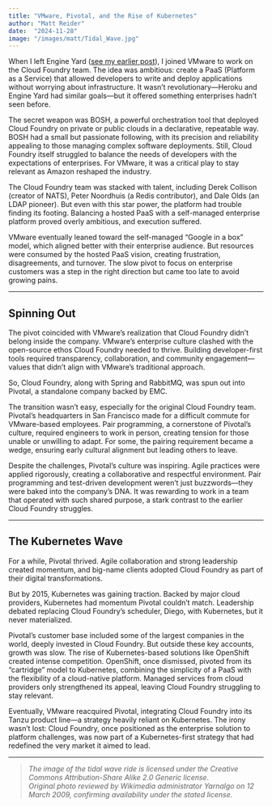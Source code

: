 ```yaml
---
title: "VMware, Pivotal, and the Rise of Kubernetes"
author: "Matt Reider"
date:  "2024-11-28"
image: "/images/matt/Tidal_Wave.jpg"
---
```


When I left Engine Yard ([see my earlier post](https://mreider.com/tech/Tales_from_Engineyard.html)), I joined VMware to work on the Cloud Foundry team. The idea was ambitious: create a PaaS (Platform as a Service) that allowed developers to write and deploy applications without worrying about infrastructure. It wasn’t revolutionary—Heroku and Engine Yard had similar goals—but it offered something enterprises hadn’t seen before.

The secret weapon was BOSH, a powerful orchestration tool that deployed Cloud Foundry on private or public clouds in a declarative, repeatable way. BOSH had a small but passionate following, with its precision and reliability appealing to those managing complex software deployments. Still, Cloud Foundry itself struggled to balance the needs of developers with the expectations of enterprises. For VMware, it was a critical play to stay relevant as Amazon reshaped the industry.

The Cloud Foundry team was stacked with talent, including Derek Collison (creator of NATS), Peter Noordhuis (a Redis contributor), and Dale Olds (an LDAP pioneer). But even with this star power, the platform had trouble finding its footing. Balancing a hosted PaaS with a self-managed enterprise platform proved overly ambitious, and execution suffered.

VMware eventually leaned toward the self-managed “Google in a box” model, which aligned better with their enterprise audience. But resources were consumed by the hosted PaaS vision, creating frustration, disagreements, and turnover. The slow pivot to focus on enterprise customers was a step in the right direction but came too late to avoid growing pains.

---

## Spinning Out  

The pivot coincided with VMware’s realization that Cloud Foundry didn’t belong inside the company. VMware’s enterprise culture clashed with the open-source ethos Cloud Foundry needed to thrive. Building developer-first tools required transparency, collaboration, and community engagement—values that didn’t align with VMware’s traditional approach.  

So, Cloud Foundry, along with Spring and RabbitMQ, was spun out into Pivotal, a standalone company backed by EMC.  

The transition wasn’t easy, especially for the original Cloud Foundry team. Pivotal’s headquarters in San Francisco made for a difficult commute for VMware-based employees. Pair programming, a cornerstone of Pivotal’s culture, required engineers to work in person, creating tension for those unable or unwilling to adapt. For some, the pairing requirement became a wedge, ensuring early cultural alignment but leading others to leave.  

Despite the challenges, Pivotal’s culture was inspiring. Agile practices were applied rigorously, creating a collaborative and respectful environment. Pair programming and test-driven development weren’t just buzzwords—they were baked into the company’s DNA. It was rewarding to work in a team that operated with such shared purpose, a stark contrast to the earlier Cloud Foundry struggles.

---

## The Kubernetes Wave  

For a while, Pivotal thrived. Agile collaboration and strong leadership created momentum, and big-name clients adopted Cloud Foundry as part of their digital transformations.  

But by 2015, Kubernetes was gaining traction. Backed by major cloud providers, Kubernetes had momentum Pivotal couldn’t match. Leadership debated replacing Cloud Foundry’s scheduler, Diego, with Kubernetes, but it never materialized.  

Pivotal’s customer base included some of the largest companies in the world, deeply invested in Cloud Foundry. But outside these key accounts, growth was slow. The rise of Kubernetes-based solutions like OpenShift created intense competition. OpenShift, once dismissed, pivoted from its “cartridge” model to Kubernetes, combining the simplicity of a PaaS with the flexibility of a cloud-native platform. Managed services from cloud providers only strengthened its appeal, leaving Cloud Foundry struggling to stay relevant.  

Eventually, VMware reacquired Pivotal, integrating Cloud Foundry into its Tanzu product line—a strategy heavily reliant on Kubernetes. The irony wasn’t lost: Cloud Foundry, once positioned as the enterprise solution to platform challenges, was now part of a Kubernetes-first strategy that had redefined the very market it aimed to lead.

---

> *The image of the tidal wave ride is licensed under the Creative Commons Attribution-Share Alike 2.0 Generic license.  
> Original photo reviewed by Wikimedia administrator Yarnalgo on 12 March 2009, confirming availability under the stated license.*
